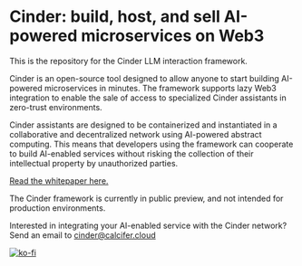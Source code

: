# Cinder: build, host, and sell AI-powered microservices on Web3

This is the repository for the Cinder LLM interaction framework. 

Cinder is an open-source tool designed to allow anyone to start building AI-powered microservices in minutes. The framework supports lazy Web3 integration to enable the sale of access to specialized Cinder assistants in zero-trust environments. 

Cinder assistants are designed to be containerized and instantiated in a collaborative and decentralized network using AI-powered abstract computing. This means that developers using the framework can cooperate to build AI-enabled services without risking the collection of their intellectual property by unauthorized parties. 

[Read the whitepaper here.](https://github.com/cinder-labs/cinder-public-release/blob/main/whitepaper.pdf)

The Cinder framework is currently in public preview, and not intended for production environments.

Interested in integrating your AI-enabled service with the Cinder network? Send an email to cinder@calcifer.cloud


[![ko-fi](https://ko-fi.com/img/githubbutton_sm.svg)](https://ko-fi.com/F2F2ND6AQ)
